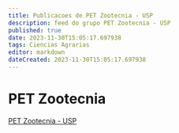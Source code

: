```yaml
---
title: Publicacoes de PET Zootecnia - USP 
description: feed do grupo PET Zootecnia - USP
published: true
date: 2023-11-30T15:05:17.697938
tags: Ciencias Agrarias
editor: markdown
dateCreated: 2023-11-30T15:05:17.697938
---
```


# PET Zootecnia
[PET Zootecnia - USP](/grupo/29PETZootecniaUSP)